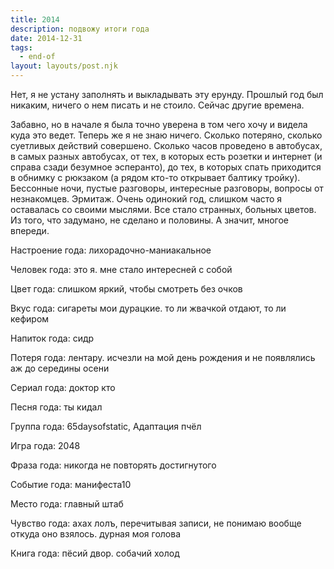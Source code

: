 ```yaml
---
title: 2014
description: подвожу итоги года
date: 2014-12-31
tags:
  - end-of
layout: layouts/post.njk
---
```


Нет, я не устану заполнять и выкладывать эту ерунду.
Прошлый год был никаким, ничего о нем писать и не стоило. Сейчас другие времена.

Забавно, но в начале я была точно уверена в том чего хочу и видела куда это ведет. Теперь же я не знаю ничего. Сколько потеряно, сколько суетливых действий совершено. Сколько часов проведено в автобусах, в самых разных автобусах, от тех, в которых есть розетки и интернет (и справа сзади безумное эсперанто), до тех, в которых спать приходится в обнимку с рюкзаком (а рядом кто-то открывает балтику тройку). Бессонные ночи, пустые разговоры, интересные разговоры, вопросы от незнакомцев. Эрмитаж.
Очень одинокий год, слишком часто я оставалась со своими мыслями. Все стало странных, больных цветов. 
Из того, что задумано, не сделано и половины. А значит, многое впереди.

Настроение года: лихорадочно-маниакальное 

Человек года: это я. мне стало интересней с собой

Цвет года: слишком яркий, чтобы смотреть без очков

Вкус года: сигареты мои дурацкие. то ли жвачкой отдают, то ли кефиром

Напиток года: сидр

Потеря года: лентару. исчезли на мой день рождения и не появлялись аж до середины осени

Сериал года: доктор кто

Песня года: ты кидал

Группа года: 65daysofstatic, Адаптация пчёл

Игра года: 2048

Фраза года: никогда не повторять достигнутого

Событие года: манифеста10

Место года: главный штаб

Чувство года: ахах лолъ, перечитывая записи, не понимаю вообще откуда оно взялось. дурная моя голова

Книга года: пёсий двор. собачий холод